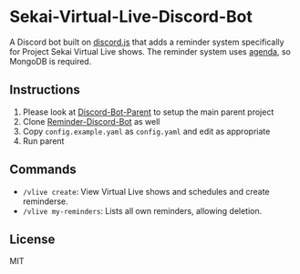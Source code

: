 # Sekai-Virtual-Live-Discord-Bot

A Discord bot built on [discord.js](https://discord.js.org/) that adds a reminder system specifically for Project Sekai Virtual Live shows. The reminder system uses [agenda](https://github.com/agenda/agenda), so MongoDB is required.

## Instructions

1. Please look at [Discord-Bot-Parent](https://github.com/elliot-gh/Discord-Bot-Parent) to setup the main parent project
2. Clone [Reminder-Discord-Bot](https://github.com/elliot-gh/Reminder-Discord-Bot) as well
3. Copy `config.example.yaml` as `config.yaml` and edit as appropriate
4. Run parent

## Commands

- `/vlive create`: View Virtual Live shows and schedules and create reminderse.
- `/vlive my-reminders`: Lists all own reminders, allowing deletion.

## License

MIT
